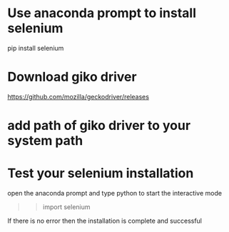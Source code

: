 # Use anaconda prompt to install selenium

pip install selenium

# Download giko driver
https://github.com/mozilla/geckodriver/releases

# add path of giko driver to your system path

# Test your selenium installation

open the anaconda prompt and type python to start the interactive mode

>> import selenium

If there is no error then the installation is complete and successful


